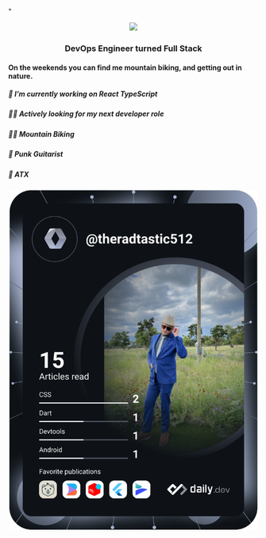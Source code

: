 "<p align="center">
<img src="https://media.giphy.com/media/Nx0rz3jtxtEre/giphy.gif"/>

</p>

<h3 align="center">DevOps Engineer turned Full Stack</h3>

<h4>On the weekends you can find me mountain biking,
and getting out in nature.</h4>

<h5>🔭 I’m currently working on React TypeScript</h5>

<h5>🧑‍💻 Actively looking for my next developer role</h5>

<h5>🚵‍♂️ Mountain Biking</h5>

<h5>🎸 Punk Guitarist</h5>

<h5>📍 ATX</h5>

<div align="center">
<a href="https://app.daily.dev/theradtastic512"><img src="https://github.com/cole-cochran/cole-cochran/blob/main/devcard.svg" width="500" alt="Cole Cochran's Dev Card"/></a>
</div>
<!--
**cole-cochran/cole-cochran** is a ✨ _special_ ✨ repository because its `README.md` (this file) appears on your GitHub profile.

Here are some ideas to get you started:

- 🔭 I’m currently working on ...
- 🌱 I’m currently learning ...
- 👯 I’m looking to collaborate on ...
- 🤔 I’m looking for help with ...
- 💬 Ask me about ...
- 📫 How to reach me: ...
- 😄 Pronouns: ...
- ⚡ Fun fact: ...
  -->
